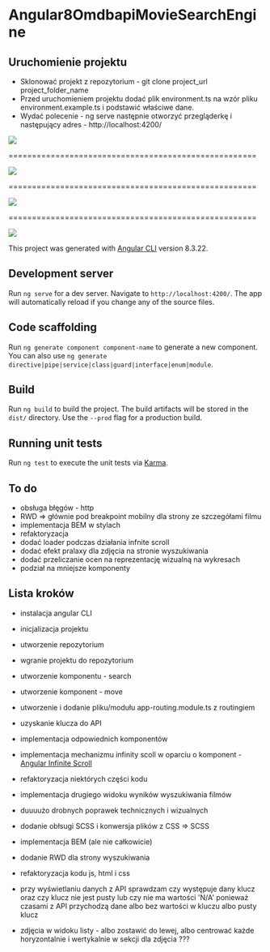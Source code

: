 # Angular8OmdbapiMovieSearchEngine


## Uruchomienie projektu

- Sklonować projekt z repozytorium - git clone project_url project_folder_name
- Przed uruchomieniem projektu dodać plik environment.ts na wzór pliku environment.example.ts i podstawić właściwe dane.
- Wydać polecenie - ng serve następnie otworzyć przegląderkę i następujący adres - http://localhost:4200/

![](https://github.com/jakubgania/angular8-omdbapi-movie-search-engine/blob/master/screenshots/screen-1.PNG)

=====================================================

![](https://github.com/jakubgania/angular8-omdbapi-movie-search-engine/blob/master/screenshots/screen-2.PNG)

=====================================================

![](https://github.com/jakubgania/angular8-omdbapi-movie-search-engine/blob/master/screenshots/screen-3.PNG)

=====================================================

![](https://github.com/jakubgania/angular8-omdbapi-movie-search-engine/blob/master/screenshots/screen-4.PNG)

This project was generated with [Angular CLI](https://github.com/angular/angular-cli) version 8.3.22.

## Development server

Run `ng serve` for a dev server. Navigate to `http://localhost:4200/`. The app will automatically reload if you change any of the source files.

## Code scaffolding

Run `ng generate component component-name` to generate a new component. You can also use `ng generate directive|pipe|service|class|guard|interface|enum|module`.

## Build

Run `ng build` to build the project. The build artifacts will be stored in the `dist/` directory. Use the `--prod` flag for a production build.

## Running unit tests

Run `ng test` to execute the unit tests via [Karma](https://karma-runner.github.io).

## To do

- obsługa błęgów - http
- RWD => głównie pod breakpoint mobilny dla strony ze szczegółami filmu
- implementacja BEM w stylach
- refaktoryzacja
- dodać loader podczas działania infnite scroll
- dodać efekt pralaxy dla zdjęcia na stronie wyszukiwania
- dodać przeliczanie ocen na reprezentację wizualną na wykresach
- podział na mniejsze komponenty

## Lista kroków

- instalacja angular CLI
- inicjalizacja projektu
- utworzenie repozytorium
- wgranie projektu do repozytorium
- utworzenie komponentu - search
- utworzenie komponent - move
- utworzenie i dodanie pliku/modułu app-routing.module.ts z routingiem
- uzyskanie klucza do API
- implementacja odpowiednich komponentów
- implementacja mechanizmu infinity scoll w oparciu o komponent - [Angular Infinite Scroll](https://www.npmjs.com/package/ngx-infinite-scroll)
- refaktoryzacja niektórych części kodu
- implementacja drugiego widoku wyników wyszukiwania filmów
- duuuużo drobnych poprawek technicznych i wizualnych
- dodanie obłsugi SCSS i konwersja plików z CSS => SCSS
- implementacja BEM (ale nie całkowicie)
- dodanie RWD dla strony wyszukiwania
- refaktoryzacja kodu js, html i css








- przy wyświetlaniu danych z API sprawdzam czy występuje dany klucz oraz czy klucz nie jest pusty lub czy nie ma wartości 'N/A' ponieważ czasami z API  przychodzą dane albo bez wartości w kluczu albo pusty klucz

- zdjęcia w widoku listy - albo zostawić do lewej, albo centrować każde horyzontalnie i wertykalnie w sekcji dla zdjęcia ???
